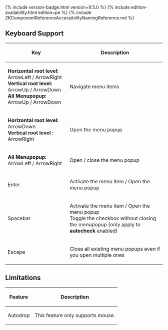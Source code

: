  {% include
version-badge.html version=9.5.0 %} {% include edition-availability.html edition=pe %} {% include
ZKComponentReferenceAccessibilityNamingReference.md %}

## Keyboard Support

<table>
<thead>
<tr class="header">
<th><center>
<p>Key</p>
</center></th>
<th><center>
<p>Description</p>
</center></th>
</tr>
</thead>
<tbody>
<tr class="odd">
<td><p><b>Horizontal root level:</b> ArrowLeft / ArrowRight<br />
<b>Vertical root level:</b> ArrowUp / ArrowDown<br />
<b>All Menupopup:</b> ArrowUp / ArrowDown</p></td>
<td><p>Navigate menu items</p></td>
</tr>
<tr class="even">
<td><p><b>Horizontal root level:</b> ArrowDown<br />
<b>Vertical root level :</b> ArrowRight</p></td>
<td><p>Open the menu popup</p></td>
</tr>
<tr class="odd">
<td><p><b>All Menupopup:</b> ArrowLeft / ArrowRight</p></td>
<td><p>Open / close the menu popup</p></td>
</tr>
<tr class="even">
<td><p>Enter</p></td>
<td><p>Activate the menu item / Open the menu popup</p></td>
</tr>
<tr class="odd">
<td><p>Spacebar</p></td>
<td><p>Activate the menu item / Open the menu popup<br />
Toggle the checkbox without closing the menupopup (only apply to
<b>autocheck</b> enabled)</p></td>
</tr>
<tr class="even">
<td><p>Escape</p></td>
<td><p>Close all existing menu popups even if you open multiple
ones</p></td>
</tr>
</tbody>
</table>

## Limitations

<table>
<thead>
<tr class="header">
<th><center>
<p>Feature</p>
</center></th>
<th><center>
<p>Description</p>
</center></th>
</tr>
</thead>
<tbody>
<tr class="odd">
<td><p>Autodrop</p></td>
<td><p>This feature only supports mouse.</p></td>
</tr>
</tbody>
</table>
